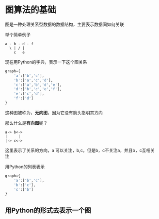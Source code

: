# 图算法的基础

图是一种处理关系型数据的数据结构，主要表示数据间如何关联

举个简单例子

```  
a - b - d - f
  \ | / |
    c   e
```
现在用Python的字典，表示一下这个图关系

```python
graph={
	'a':['b','c'],
	'b':['a','c','d'],
	'c':['a','b','d','e'],
	'd':['b','c','e','f'],
	'e':['c','d'],
	'f':['d']
}
```
这种图被称为，**无向图**，因为它没有箭头指明其方向

那么什么是**有向图**呢？

```
a-> b<->
|     |
|-> c<->
```
这里表示了关系的方向，a 可以关注，b,c，但是b，c不关注a，并且b，c互相关注

用Python的列表表示

```python
graph={
	'a':['b','c'],
	'b':['c'],
	'c':['b']
}
```

## 用Python的形式去表示一个图

